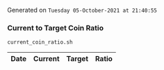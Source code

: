 Generated on `Tuesday 05-October-2021 at 21:40:55`

### Current to Target Coin Ratio
`current_coin_ratio.sh`

Date|Current|Target|Ratio
---|---|---|---

